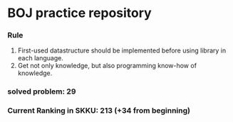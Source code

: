 # BOJ practice repository

### Rule
1. First-used datastructure should be implemented before using library in each language.
2. Get not only knowledge, but also programming know-how of knowledge.

### solved problem: 29
### Current Ranking in SKKU: 213 (+34 from beginning)